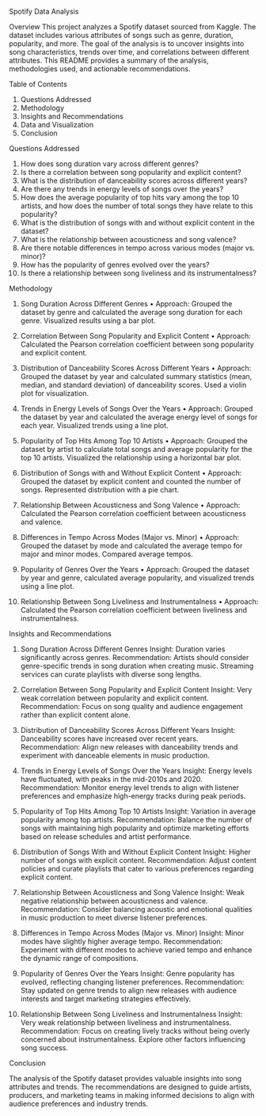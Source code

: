 Spotify Data Analysis

Overview
This project analyzes a Spotify dataset sourced from Kaggle. The dataset includes various attributes of songs such as genre, duration, popularity, and more. The goal of the analysis is to uncover insights into song characteristics, trends over time, and correlations between different attributes. This README provides a summary of the analysis, methodologies used, and actionable recommendations.

Table of Contents
1.	Questions Addressed
2.	Methodology
3.	Insights and Recommendations
4.	Data and Visualization
5.	Conclusion

   
Questions Addressed
1.	How does song duration vary across different genres?
2.	Is there a correlation between song popularity and explicit content?
3.	What is the distribution of danceability scores across different years?
4.	Are there any trends in energy levels of songs over the years?
5.	How does the average popularity of top hits vary among the top 10 artists, and how does the number of total songs they have relate to this popularity?
6.	What is the distribution of songs with and without explicit content in the dataset?
7.	What is the relationship between acousticness and song valence?
8.	Are there notable differences in tempo across various modes (major vs. minor)?
9.	How has the popularity of genres evolved over the years?
10.	Is there a relationship between song liveliness and its instrumentalness?

    
Methodology
1. Song Duration Across Different Genres
•	Approach: Grouped the dataset by genre and calculated the average song duration for each genre. Visualized results using a bar plot.

3. Correlation Between Song Popularity and Explicit Content
•	Approach: Calculated the Pearson correlation coefficient between song popularity and explicit content.

5. Distribution of Danceability Scores Across Different Years
•	Approach: Grouped the dataset by year and calculated summary statistics (mean, median, and standard deviation) of danceability scores. Used a violin plot for visualization.

6. Trends in Energy Levels of Songs Over the Years
•	Approach: Grouped the dataset by year and calculated the average energy level of songs for each year. Visualized trends using a line plot.

7. Popularity of Top Hits Among Top 10 Artists
•	Approach: Grouped the dataset by artist to calculate total songs and average popularity for the top 10 artists. Visualized the relationship using a horizontal bar plot.

8. Distribution of Songs with and Without Explicit Content
•	Approach: Grouped the dataset by explicit content and counted the number of songs. Represented distribution with a pie chart.

9. Relationship Between Acousticness and Song Valence
•	Approach: Calculated the Pearson correlation coefficient between acousticness and valence.

10. Differences in Tempo Across Modes (Major vs. Minor)
•	Approach: Grouped the dataset by mode and calculated the average tempo for major and minor modes. Compared average tempos.

11. Popularity of Genres Over the Years
•	Approach: Grouped the dataset by year and genre, calculated average popularity, and visualized trends using a line plot.

12. Relationship Between Song Liveliness and Instrumentalness
•	Approach: Calculated the Pearson correlation coefficient between liveliness and instrumentalness.

Insights and Recommendations

1. Song Duration Across Different Genres
Insight: Duration varies significantly across genres.
Recommendation: Artists should consider genre-specific trends in song duration when creating music. Streaming services can curate playlists with diverse song lengths.

3. Correlation Between Song Popularity and Explicit Content
Insight: Very weak correlation between popularity and explicit content.
Recommendation: Focus on song quality and audience engagement rather than explicit content alone.

4. Distribution of Danceability Scores Across Different Years
Insight: Danceability scores have increased over recent years.
Recommendation: Align new releases with danceability trends and experiment with danceable elements in music production.

5. Trends in Energy Levels of Songs Over the Years
Insight: Energy levels have fluctuated, with peaks in the mid-2010s and 2020.
Recommendation: Monitor energy level trends to align with listener preferences and emphasize high-energy tracks during peak periods.

6. Popularity of Top Hits Among Top 10 Artists
Insight: Variation in average popularity among top artists.
Recommendation: Balance the number of songs with maintaining high popularity and optimize marketing efforts based on release schedules and artist performance.

7. Distribution of Songs With and Without Explicit Content
Insight: Higher number of songs with explicit content.
Recommendation: Adjust content policies and curate playlists that cater to various preferences regarding explicit content.

8. Relationship Between Acousticness and Song Valence
Insight: Weak negative relationship between acousticness and valence.
Recommendation: Consider balancing acoustic and emotional qualities in music production to meet diverse listener preferences.

9. Differences in Tempo Across Modes (Major vs. Minor)
Insight: Minor modes have slightly higher average tempo.
Recommendation: Experiment with different modes to achieve varied tempo and enhance the dynamic range of compositions.

10. Popularity of Genres Over the Years
Insight: Genre popularity has evolved, reflecting changing listener preferences.
Recommendation: Stay updated on genre trends to align new releases with audience interests and target marketing strategies effectively.

11. Relationship Between Song Liveliness and Instrumentalness
Insight: Very weak relationship between liveliness and instrumentalness. Recommendation: Focus on creating lively tracks without being overly concerned about instrumentalness. Explore other factors influencing song success.

Conclusion

The analysis of the Spotify dataset provides valuable insights into song attributes and trends. The recommendations are designed to guide artists, producers, and marketing teams in making informed decisions to align with audience preferences and industry trends.

